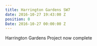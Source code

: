 ```yaml
---
title: Harrington Gardens SW7
date: 2016-10-27 19:43:00 Z
position: 0
Date: 2016-10-27 00:00:00 Z
---
```


Harrington Gardens Project now complete